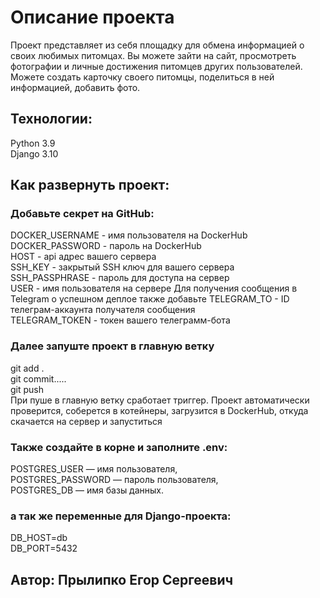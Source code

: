 #  Описание проекта

Проект представляет из себя площадку для обмена информацией о своих любимых питомцах.
Вы можете зайти на сайт, просмотреть фотографии и личные достижения питомцев других пользователей. Можете создать карточку своего питомцы, поделиться в ней информацией, добавить фото.

## Технологии:

Python 3.9  
Django 3.10

## Как развернуть проект:
### Добавьте секрет на GitHub:
DOCKER_USERNAME - имя пользователя на DockerHub  
DOCKER_PASSWORD - пароль на DockerHub  
HOST - api адрес вашего сервера  
SSH_KEY - закрытый SSH ключ для вашего сервера  
SSH_PASSPHRASE - пароль для доступа на сервер  
USER - имя пользователя на сервере
Для получения сообщения в Telegram о успешном деплое также добавьте
TELEGRAM_TO - ID телеграм-аккаунта получателя сообщения  
TELEGRAM_TOKEN - токен вашего телеграмм-бота

### Далее запуште проект в главную ветку
git add .  
git commit.....  
git push  
При пуше в главную ветку сработает триггер. 
Проект автоматически проверится, соберется в котейнеры,
загрузится в DockerHub, откуда скачается на сервер и запуститься  

### Также создайте в корне и заполните .env:
POSTGRES_USER — имя пользователя,  
POSTGRES_PASSWORD — пароль пользователя,  
POSTGRES_DB — имя базы данных.
### а так же переменные для Django-проекта:
DB_HOST=db  
DB_PORT=5432 

## Автор: Прылипко Егор Сергеевич